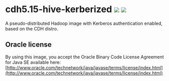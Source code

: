 # cdh5.15-hive-kerberized [![][layers-badge]][layers-link] [![][version-badge]][dockerhub-link]
           
[layers-badge]: https://images.microbadger.com/badges/image/prestodev/cdh5.15-hive-kerberized.svg
[layers-link]: https://microbadger.com/images/prestodev/cdh5.15-hive-kerberized
[version-badge]: https://images.microbadger.com/badges/version/prestodev/cdh5.15-hive-kerberized.svg
[dockerhub-link]: https://hub.docker.com/r/prestodev/cdh5.15-hive-kerberized

A pseudo-distributed Hadoop image with Kerberos authentication enabled, based on the CDH distro.

## Oracle license

By using this image, you accept the Oracle Binary Code License Agreement for Java SE available here:
[http://www.oracle.com/technetwork/java/javase/terms/license/index.html](http://www.oracle.com/technetwork/java/javase/terms/license/index.html)
